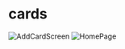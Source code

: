 # cards

![AddCardScreen](https://user-images.githubusercontent.com/106948417/226269674-28179ed2-ce6a-4caa-a46a-098a5d231052.jpg)
![HomePage](https://user-images.githubusercontent.com/106948417/226269687-d91b38bd-bdf7-4a89-98e5-e167da3e751b.jpg)
